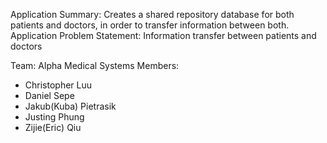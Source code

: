 Application Summary: Creates a shared repository database for both patients and doctors, in order to transfer information between both.
Application Problem Statement: Information transfer between patients and doctors

Team: Alpha Medical Systems
Members:
- Christopher Luu
- Daniel Sepe
- Jakub(Kuba) Pietrasik
- Justing Phung
- Zijie(Eric) Qiu
